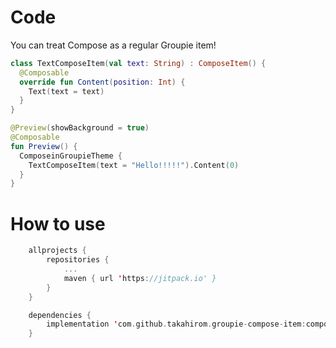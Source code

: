 # Code

You can treat Compose as a regular Groupie item!

```kotlin
class TextComposeItem(val text: String) : ComposeItem() {
  @Composable
  override fun Content(position: Int) {
    Text(text = text)
  }
}

@Preview(showBackground = true)
@Composable
fun Preview() {
  ComposeinGroupieTheme {
    TextComposeItem(text = "Hello!!!!!").Content(0)
  }
}
```


# How to use

```kotlin
	allprojects {
		repositories {
			...
			maven { url 'https://jitpack.io' }
		}
	}
```

```kotlin
	dependencies {
		implementation 'com.github.takahirom.groupie-compose-item:composeitem:0.1.0'
	}
```
